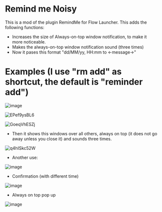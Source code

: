 # Remind me Noisy

This is a mod of the plugin RemindMe for Flow Launcher.
This adds the following functions:
- Increases the size of Always-on-top window notification, to make it more noticeable.
- Makes the always-on-top window notification sound (three times)
- Now it pases this format "dd/MM/yy, HH:mm to <-message->"

# Examples (I use "rm add" as shortcut, the default is "reminder add")

![image](https://github.com/user-attachments/assets/161e6ff2-9a3c-4da2-868c-d4dd172dd9ea)

![EPef9ysBL6](https://github.com/user-attachments/assets/17ae88d7-e797-4a99-bbbc-5025de9631b6)

![GoeqVhESZj](https://github.com/user-attachments/assets/8f9f645f-9006-4a27-a8d0-6f54fd69e9c9)

- Then it shows this windows over all others, always on top (it does not go away unless you close it) and sounds three times.

![q4hISkc52W](https://github.com/user-attachments/assets/bd34755c-3668-4fb6-b1b3-d998272954df)

- Another use:

![image](https://github.com/user-attachments/assets/16d1725d-7ef4-48d4-a434-b65fdf0e3379)

- Confirmation (with different time)

![image](https://github.com/user-attachments/assets/51a3daf3-f3ff-4ebb-b39d-eb1a5610880e)

- Always on top pop up

![image](https://github.com/user-attachments/assets/a96542e6-6cb3-4fe3-af92-9269afd05fdf)
